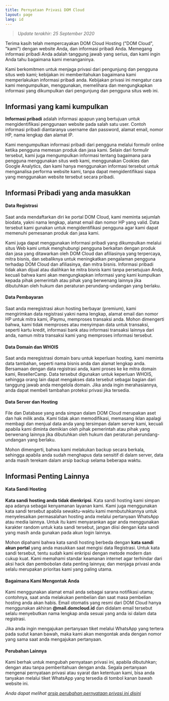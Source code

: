 ```yaml
---
title: Pernyataan Privasi DOM Cloud
layout: page
lang: id
---
```


> *Update terakhir: 25 September 2020*

Terima kasih telah mempercayakan DOM Cloud Hosting ("DOM Cloud", "kami") dengan website Anda, dan informasi pribadi Anda. Memegang informasi pribadi Anda adalah tanggung jawab yang serius, dan kami ingin Anda tahu bagaimana kami menanganinya.

Kami berkomitmen untuk menjaga privasi dari pengunjung dan pengguna situs web kami; kebijakan ini memberitahukan bagaimana kami memperlakukan informasi pribadi anda. Kebijakan privasi ini mengatur cara kami mengumpulkan, menggunakan, memelihara dan mengungkapkan informasi yang dikumpulkan dari pengunjung dan pengguna situs web ini.

## Informasi yang kami kumpulkan

**Informasi pribadi** adalah informasi apapun yang bertujuan untuk mengidentifikasi penggunaan website pada salah satu user. Contoh informasi pribadi diantaranya username dan password, alamat email, nomor HP, nama lengkap dan alamat IP.

Kami mengumpulkan informasi pribadi dari pengguna melalui formulir online ketika pengguna memesan produk dan jasa kami. Selain dari formulir tersebut, kami juga mengumpulkan informasi tentang bagaimana para pengguna menggunakan situs web kami, menggunakan Cookies dan Google Analytics, dan kami hanya menggunakan informasi tersebut untuk menganalisa performa website kami, tanpa dapat mengidentifikasi siapa yang menggunakan website tersebut secara pribadi.

## Informasi Pribadi yang anda masukkan

#### Data Registrasi

Saat anda mendaftarkan diri ke portal DOM Cloud, kami meminta sejumlah biodata, yakni nama lengkap, alamat email dan nomor HP yang valid. Data tersebut kami gunakan untuk mengidentifikasi pengguna agar kami dapat memenuhi pemesanan produk dan jasa kami.

Kami juga dapat menggunakan informasi pribadi yang dikumpulkan melalui situs Web kami untuk menghubungi pengguna berkaitan dengan produk dan jasa yang ditawarkan oleh DOM Cloud dan afiliasinya yang terpercaya, mitra bisnis, dan sebaliknya untuk meningkatkan pengalaman pengguna terhadap DOM Cloud dan afiliasinya, dan mitra bisnis. Informasi pribadi tidak akan dijual atau dialihkan ke mitra bisnis kami tanpa persetujuan Anda, kecuali bahwa kami akan mengungkapkan informasi yang kami kumpulkan kepada pihak pemerintah atau pihak yang berwenang lainnya jika dibutuhkan oleh hukum dan peraturan perundang-undangan yang berlaku.

#### Data Pembayaran

Saat anda meregistrasi akun hosting berbayar (premium), kami mengirimkan data registrasi yakni nama lengkap, alamat email dan nomor HP untuk mitra kami, iPaymu, memproses transaksi anda. Mohon dimengerti bahwa, kami tidak memproses atau menyimpan data untuk transaksi, seperti kartu kredit, informasi bank atau informasi transaksi lainnya dari anda, namun mitra transaksi kami yang memproses informasi tersebut.

#### Data Domain dan WHOIS

Saat anda meregistrasi domain baru untuk keperluan hosting, kami meminta data tambahan, seperti nama bisnis anda dan alamat lengkap anda. Bersamaan dengan data registrasi anda, kami proses ke ke mitra domain kami, ResellerCamp. Data tersebut digunakan untuk keperluan WHOIS, sehingga orang lain dapat mengakses data tersebut sebagai bagian dari tanggung jawab anda mengelola domain. Jika anda ingin merahasiannya, anda dapat membeli tambahan proteksi privasi jika tersedia.

#### Data Server dan Hosting

File dan Database yang anda simpan dalam DOM Cloud merupakan aset dan hak milik anda. Kami tidak akan memodifikasi, memasang iklan apalagi membagi dan menjual data anda yang tersimpan dalam server kami, kecuali apabila kami diminta demikian oleh pihak pemerintah atau pihak yang berwenang lainnya jika dibutuhkan oleh hukum dan peraturan perundang-undangan yang berlaku.

Mohon dimengerti, bahwa kami melakukan backup secara berkala, sehingga apabila anda sudah menghapus data sensitif di dalam server, data anda masih terekam dalam arsip backup selama beberapa waktu.

## Informasi Penting Lainnya

#### Kata Sandi Hosting

**Kata sandi hosting anda tidak dienkripsi**. Kata sandi hosting kami simpan apa adanya sebagai kenyamanan layanan kami. Kami juga menggunakan kata sandi tersebut apabila sewaktu-waktu kami membutuhkannya untuk menyelesaikan permasalahan hosting anda melalui pertanyaan WhatsApp atau media lainnya. Untuk itu kami menyarankan agar anda menggunakan karakter random untuk kata sandi tersebut, jangan diisi dengan kata sandi yang masih anda gunakan pada akun login lainnya.

Mohon dipahami bahwa kata sandi hosting berbeda dengan **kata sandi akun portal** yang anda masukkan saat mengisi data Registrasi. Untuk kata sandi tersebut, tentu sudah kami enkripsi dengan metode modern dan cukup kuat. Kami memahami standar keamanan internet agar terhindar dari aksi hack dan pembobolan data penting lainnya; dan menjaga privasi anda selalu merupakan prioritas kami yang paling utama.

#### Bagaimana Kami Mengontak Anda

Kami menggunakan alamat email anda sebagai sarana notifikasi utama; contohnya, saat anda melakukan pembelian dan saat masa pembelian hosting anda akan habis. Email otomatis yang resmi dari DOM Cloud hanya menggunakan akhiran **@mail.domcloud.id** dan didalam email tersebut selalu menyebutkan nama lengkap anda sesuai yang anda isi dalam data registrasi.

Jika anda ingin mengajukan pertanyaan tiket melalui WhatsApp yang tertera pada sudut kanan bawah, maka kami akan mengontak anda dengan nomor yang sama saat anda mengajukan pertanyaan.

#### Perubahan Lainnya

Kami berhak untuk mengubah pernyataan privasi ini, apabila dibutuhkan; dengan atau tanpa pemberitahuan dengan anda. Segala pertanyaan mengenai pernyataan privasi atau syarat dan ketentuan kami, bisa anda tanyakan melalui tiket WhatsApp yang tersedia di tombol kanan bawah website ini.

*Anda dapat melihat [arsip perubahan pernyataan privasi ini disini](https://github.com/domcloud/dom-site/commits/master/privacy.md)*
